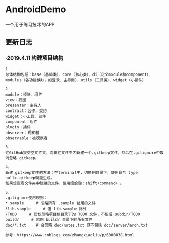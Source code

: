 # AndroidDemo
一个用于练习技术的APP

## 更新日志
### ·2019.4.11 构建项目结构

    1 . 
    总体结构包括：base（基础类）、core（核心类）、di（定义module和component）、
    modules（各功能模块，如登录、主界面）、utils（工具类）、widget（小插件）

    2 .
    module：模块、组件
    view：视图
    presenter：主持人
    contract：合作，契约
    widget：小工具、部件
    component：组件
    plugin：插件
    observer：观察者
    observable：被观察者
    
    3.
    往GitHub提交空文件夹，需要在文件夹内新建一个.gitkeep文件，然后在.gitignore中取消忽略.gitkeep。
    
    4.
    新建.gitkeep文件的方法：在terminal中，切换到目录下，使用命令 type null>.gitkeep就能生成。
    如果想查看文件夹中隐藏的文件，使用组合键：shift+command+.。
    
    5.
    .gitignore使用规则：
    *.sample 　　 # 忽略所有 .sample 结尾的文件
    !lib.sample 　　 # 但 lib.sample 除外
    /TODO 　　 # 仅仅忽略项目根目录下的 TODO 文件，不包括 subdir/TODO
    build/ 　　 # 忽略 build/ 目录下的所有文件
    doc/*.txt 　　# 会忽略 doc/notes.txt 但不包括 doc/server/arch.txt
    
    参考：https://www.cnblogs.com/zhangxiaoliu/p/6008038.html

